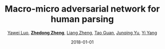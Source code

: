 ---
title: "Macro-micro adversarial network for human parsing"
collection: publications
permalink: /publication/Macro-mi2018
date: 2018-01-01
doi: 
keywords: person re-id,person re-trieval,person search,
venue: 'ECCV'
paperurl: 'https://zdzheng.xyz/files/ECCV18.pdf'
code: 'https://github.com/RoyalVane/MMAN'
author: '<a href="https://zdzheng.xyz/authors/Yawei-Luo" class="author">Yawei Luo</a>, <strong><a href="https://zdzheng.xyz/authors/Zhedong-Zheng" class="author">Zhedong Zheng</a></strong>, <a href="https://zdzheng.xyz/authors/Liang-Zheng" class="author">Liang Zheng</a>, <a href="https://zdzheng.xyz/authors/Tao-Guan" class="author">Tao Guan</a>, <a href="https://zdzheng.xyz/authors/Junqing-Yu" class="author">Junqing Yu</a>, <a href="https://zdzheng.xyz/authors/Yi-Yang" class="author">Yi Yang</a>'
citation: ' Yawei Luo,  Zhedong Zheng,  Liang Zheng,  Tao Guan,  Junqing Yu,  Yi Yang, &quot;Macro-micro adversarial network for human parsing.&quot; ECCV, 2018.'
pub_year: '2018'
bib: >
    @inproceedings{luo2018macro,  <br>    author = "Luo, Yawei and Zheng, Zhedong and Zheng, Liang and Guan, Tao and Yu, Junqing and Yang, Yi",  <br>    title = "Macro-micro adversarial network for human parsing",  <br>    booktitle = "ECCV",  <br>    pages = "418--434",  <br>    code = "https://github.com/RoyalVane/MMAN",  <br>    url = "https://zdzheng.xyz/files/ECCV18.pdf",  <br>    year = "2018"
    }

---